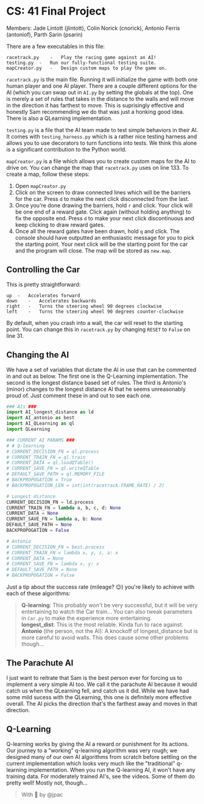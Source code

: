 # CS: 41 Final Project
Members: Jade Lintott (jlintott), Colin Norick (cnorick), Antonio Ferris (antoniof), Parth Sarin (psarin)

There are a few executables in this file:

```
racetrack.py	-	Play the racing game against an AI!
testing.py	-	Run our fully-functional testing suite.
mapCreator.py	-	Design custom maps to play the game on.
```

`racetrack.py` is the main file. Running it will initialize the game with both one human player and one AI player. There are a couple different options for the AI (which you can swap out in `AI.py` by setting the globals at the top). One is merely a set of rules that takes in the distance to the walls and will move in the direction it has farthest to move. This is suprisingly effective and honestly Sam recommending we do that was just a honking good idea. There is also a QLearning implementation.

`testing.py` is a file that the AI team made to test simple behaviors in their AI. It comes with `testing_harness.py` which is a rather nice testing harness and allows you to use decorators to turn functions into tests. We think this alone is a significant contribution to the Python world.

`mapCreator.py` is a file which allows you to create custom maps for the AI to drive on. You can change the map that `racetrack.py` uses on line 133. To create a map, follow these steps:

1. Open `mapCreator.py`
2. Click on the screen to draw connected lines which will be the barriers for the car. Press `d` to make the next click disconnected from the last.
3. Once you're done drawing the barriers, hold `r` and click. Your click will be one end of a reward gate. Click again (without holding anything) to fix the opposite end. Press `d` to make your next click discontinuous and keep clicking to draw reward gates.
4. Once all the reward gates have been drawn, hold `q` and click. The console should have outputted an enthusiastic message for you to pick the starting point. Your next click will be the starting point for the car and the program will close. The map will be stored as `new.map`.

## Controlling the Car
This is pretty straightforward:

```
up	-	Accelerates forward
down	-	Accelerates backwards
right	-	Turns the steering wheel 90 degrees clockwise
left	-	Turns the steering wheel 90 degrees counter-clockwise
```

By default, when you crash into a wall, the car will reset to the starting point. You can change this in `racetrack.py` by changing `RESET` to `False` on line 31.

## Changing the AI
We have a set of variables that dictate the AI in use that can be commented in and out as below. The first one is the Q-Learning implementation. The second is the longest distance based set of rules. The third is Antonio's (minor) changes to the longest distance AI that he seems unreasonably proud of. Just comment these in and out to see each one.

```python
### AIs ###
import AI_longest_distance as ld
import AI_antonio as best
import AI_QLearning as ql
import QLearning

### CURRENT AI PARAMS ###
# # Q-learning
# CURRENT_DECISION_FN = ql.process
# CURRENT_TRAIN_FN = ql.train
# CURRENT_DATA = ql.loadQTable()
# CURRENT_SAVE_FN = ql.writeQTable
# DEFAULT_SAVE_PATH = ql.MEMORY_FILE
# BACKPROPOGATION = True
# BACKPROPOGATION_LEN = int(int(racetrack.FRAME_RATE) / 2)

# Longest distance
CURRENT_DECISION_FN = ld.process
CURRENT_TRAIN_FN = lambda a, b, c, d: None
CURRENT_DATA = None
CURRENT_SAVE_FN = lambda a, b: None
DEFAULT_SAVE_PATH = None
BACKPROPOGATION = False

# Antonio
# CURRENT_DECISION_FN = best.process
# CURRENT_TRAIN_FN = lambda x, y, z, a: x
# CURRENT_DATA = None
# CURRENT_SAVE_FN = lambda x, y: x
# DEFAULT_SAVE_PATH = None
# BACKPROPOGATION = False
```

Just a tip about the success rate (mileage? 😉) you're likely to achieve with each of these algorithms:


>**Q-learning**: This probably won't be very successful, but it will be very entertaining to watch the Car train... You can also tweak parameters in `Car.py` to make the experience more entertaining.  
>**longest_dist**: This is the most reliable. Kinda fun to race against.  
>**Antonio** (the person, not the AI): A knockoff of longest_distance but is more careful to avoid walls. This does cause some other problems though...


## The Parachute AI

I just want to reitrate that Sam is the best person ever for forcing us to implement a very simple AI too. We call it the parachute AI because it would catch us when the QLearning fell, and catch us it did. While we have had some mild sucess with the QLearning, this one is definitely more effective overall. The AI picks the direction that's the farthest away and moves in that direction.

## Q-Learning

Q-learning works by giving the AI a reward or punishment for its actions. Our journey to a "working" q-learning algorithm was very rough; we designed many of our own AI algorithms from scratch before settling on the current implementation which looks very much like the "traditional" q-learning implementation. When you run the Q-learning AI, it won't have any training data. For moderately trained AI's, see the videos. Some of them do pretty well! Mostly not, though...

> With 🍕 by @jpac

